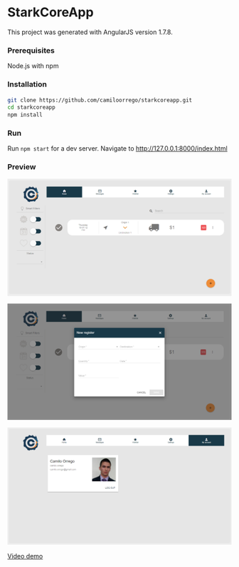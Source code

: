 # StarkCoreApp

This project was generated with AngularJS version 1.7.8.

### Prerequisites

Node.js with npm

### Installation

``` bash
git clone https://github.com/camiloorrego/starkcoreapp.git
cd starkcoreapp
npm install
```

### Run

Run `npm start` for a dev server. Navigate to http://127.0.0.1:8000/index.html

### Preview

![alt text](https://raw.githubusercontent.com/camiloorrego/images/master/home.PNG)

![alt text](https://raw.githubusercontent.com/camiloorrego/images/master/new.PNG)

![alt text](https://raw.githubusercontent.com/camiloorrego/images/master/account.PNG)

[Video demo](https://youtu.be/EQryA2Xjn2k) 
